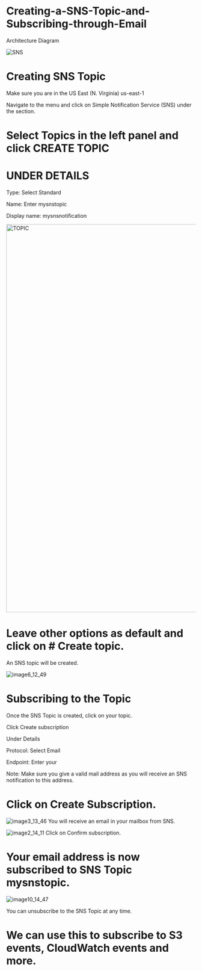 # Creating-a-SNS-Topic-and-Subscribing-through-Email

Architecture Diagram

![SNS](https://user-images.githubusercontent.com/54776422/145666136-19469525-2c88-4c3a-a882-ccd45f5bef2b.png)

# Creating SNS Topic

Make sure you are in the US East (N. Virginia) us-east-1

Navigate to the  menu and click on Simple Notification Service (SNS) under the  section.

# Select Topics in the left panel and click CREATE TOPIC

# UNDER DETAILS 

Type: Select Standard

Name: Enter mysnstopic

Display name: mysnsnotification

<img width="1032" alt="TOPIC" src="https://user-images.githubusercontent.com/54776422/145666229-50bc3e2d-3ef5-40fe-a052-dc532bb68424.png">

# Leave other options as default and click on # Create topic.

An SNS topic will be created.

![image6_12_49](https://user-images.githubusercontent.com/54776422/145666283-8eea49c5-9054-45ef-a649-d8f6d063e535.png)

# Subscribing to the Topic
Once the SNS Topic is created, click on your topic.

Click Create subscription

Under Details

Protocol: Select Email

Endpoint: Enter your <Mail Id>

Note: Make sure you give a valid mail address as you will receive an SNS notification to this address.

# Click on Create Subscription.

  ![image3_13_46](https://user-images.githubusercontent.com/54776422/145666335-61a05672-29ec-489e-866f-ea83dac93641.png)
  You will receive an email in your mailbox from SNS.
  
  ![image2_14_11](https://user-images.githubusercontent.com/54776422/145666393-230d818e-1fe9-4771-9c06-fe35b3f95db1.png)
Click on Confirm subscription.
# Your email address is now subscribed to SNS Topic mysnstopic.
![image10_14_47](https://user-images.githubusercontent.com/54776422/145666488-6ef0733f-7922-451b-92bc-04bb527c162b.png)

You can unsubscribe to the SNS Topic at any time.

# We can use this to subscribe to S3 events, CloudWatch events and more.
